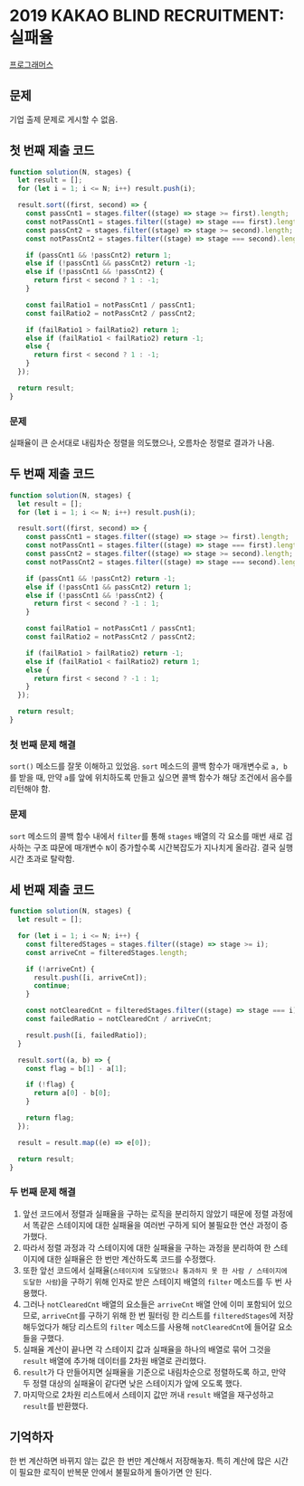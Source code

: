 # 2019 KAKAO BLIND RECRUITMENT: 실패율

[프로그래머스](https://programmers.co.kr/learn/courses/30/lessons/42889)

## 문제

기업 출제 문제로 게시할 수 없음.

## 첫 번째 제출 코드

```javascript
function solution(N, stages) {
  let result = [];
  for (let i = 1; i <= N; i++) result.push(i);

  result.sort((first, second) => {
    const passCnt1 = stages.filter((stage) => stage >= first).length;
    const notPassCnt1 = stages.filter((stage) => stage === first).length;
    const passCnt2 = stages.filter((stage) => stage >= second).length;
    const notPassCnt2 = stages.filter((stage) => stage === second).length;

    if (passCnt1 && !passCnt2) return 1;
    else if (!passCnt1 && passCnt2) return -1;
    else if (!passCnt1 && !passCnt2) {
      return first < second ? 1 : -1;
    }

    const failRatio1 = notPassCnt1 / passCnt1;
    const failRatio2 = notPassCnt2 / passCnt2;

    if (failRatio1 > failRatio2) return 1;
    else if (failRatio1 < failRatio2) return -1;
    else {
      return first < second ? 1 : -1;
    }
  });

  return result;
}
```

### 문제

실패율이 큰 순서대로 내림차순 정렬을 의도했으나, 오름차순 정렬로 결과가 나옴.

## 두 번째 제출 코드

```javascript
function solution(N, stages) {
  let result = [];
  for (let i = 1; i <= N; i++) result.push(i);

  result.sort((first, second) => {
    const passCnt1 = stages.filter((stage) => stage >= first).length;
    const notPassCnt1 = stages.filter((stage) => stage === first).length;
    const passCnt2 = stages.filter((stage) => stage >= second).length;
    const notPassCnt2 = stages.filter((stage) => stage === second).length;

    if (passCnt1 && !passCnt2) return -1;
    else if (!passCnt1 && passCnt2) return 1;
    else if (!passCnt1 && !passCnt2) {
      return first < second ? -1 : 1;
    }

    const failRatio1 = notPassCnt1 / passCnt1;
    const failRatio2 = notPassCnt2 / passCnt2;

    if (failRatio1 > failRatio2) return -1;
    else if (failRatio1 < failRatio2) return 1;
    else {
      return first < second ? -1 : 1;
    }
  });

  return result;
}
```

### 첫 번째 문제 해결

`sort()` 메소드를 잘못 이해하고 있었음. `sort` 메소드의 콜백 함수가 매개변수로 `a, b` 를 받을 때, 만약 `a`를 앞에 위치하도록 만들고 싶으면 콜백 함수가 해당 조건에서 음수를 리턴해야 함.

### 문제

`sort` 메소드의 콜백 함수 내에서 `filter`를 통해 `stages` 배열의 각 요소를 매번 새로 검사하는 구조 땨문에 매개변수 `N`이 증가할수록 시간복잡도가 지나치게 올라감. 결국 실행 시간 초과로 탈락함.

## 세 번째 제출 코드

```javascript
function solution(N, stages) {
  let result = [];

  for (let i = 1; i <= N; i++) {
    const filteredStages = stages.filter((stage) => stage >= i);
    const arriveCnt = filteredStages.length;

    if (!arriveCnt) {
      result.push([i, arriveCnt]);
      continue;
    }

    const notClearedCnt = filteredStages.filter((stage) => stage === i).length;
    const failedRatio = notClearedCnt / arriveCnt;

    result.push([i, failedRatio]);
  }

  result.sort((a, b) => {
    const flag = b[1] - a[1];

    if (!flag) {
      return a[0] - b[0];
    }

    return flag;
  });

  result = result.map((e) => e[0]);

  return result;
}
```

### 두 번째 문제 해결

1. 앞선 코드에서 정렬과 실패율을 구하는 로직을 분리하지 않았기 때문에 정렬 과정에서 똑같은 스테이지에 대한 실패율을 여러번 구하게 되어 불필요한 연산 과정이 증가했다.
2. 따라서 정렬 과정과 각 스테이지에 대한 실패율을 구하는 과정을 분리하여 한 스테이지에 대한 실패율은 한 번만 계산하도록 코드를 수정했다.
3. 또한 앞선 코드에서 실패율(`스테이지에 도달했으나 통과하지 못 한 사람 / 스테이지에 도달한 사람`)을 구하기 위해 인자로 받은 스테이지 배열의 `filter` 메소드를 두 번 사용했다.
4. 그러나 `notClearedCnt` 배열의 요소들은 `arriveCnt` 배열 안에 이미 포함되어 있으므로, `arriveCnt`를 구하기 위해 한 번 필터링 한 리스트를 `filteredStages`에 저장해두었다가 해당 리스트의 `filter` 메소드를 사용해 `notClearedCnt`에 들어갈 요소들을 구했다.
5. 실패율 계산이 끝나면 각 스테이지 값과 실패율을 하나의 배열로 묶어 그것을 `result` 배열에 추가해 데이터를 2차원 배열로 관리했다.
6. `result`가 다 만들어지면 실패율을 기준으로 내림차순으로 정렬하도록 하고, 만약 두 정렬 대상의 실패율이 같다면 낮은 스테이지가 앞에 오도록 했다.
7. 마지막으로 2차원 리스트에서 스테이지 값만 꺼내 `result` 배열을 재구성하고 `result`를 반환했다.

## 기억하자

한 번 계산하면 바뀌지 않는 값은 한 번만 계산해서 저장해놓자. 특히 계산에 많은 시간이 필요한 로직이 반복문 안에서 불필요하게 돌아가면 안 된다.

